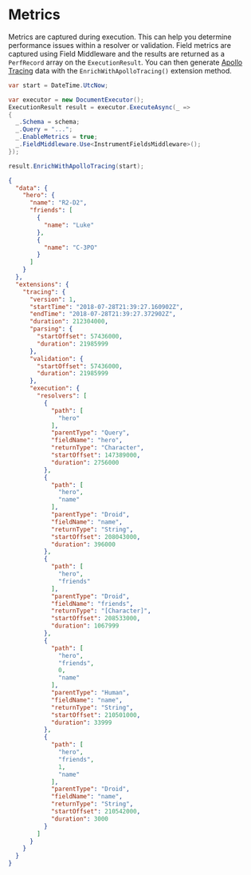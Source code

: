# Metrics

Metrics are captured during execution.  This can help you determine performance issues within a resolver or validation.  Field metrics are captured using Field Middleware and the results are returned as a `PerfRecord` array on the `ExecutionResult`.  You can then generate [Apollo Tracing](https://github.com/apollographql/apollo-tracing) data with the `EnrichWithApolloTracing()` extension method.

```csharp
var start = DateTime.UtcNow;

var executor = new DocumentExecutor();
ExecutionResult result = executor.ExecuteAsync(_ =>
{
  _.Schema = schema;
  _.Query = "...";
  _.EnableMetrics = true;
  _.FieldMiddleware.Use<InstrumentFieldsMiddleware>();
});

result.EnrichWithApolloTracing(start);
```

```json
{
  "data": {
    "hero": {
      "name": "R2-D2",
      "friends": [
        {
          "name": "Luke"
        },
        {
          "name": "C-3PO"
        }
      ]
    }
  },
  "extensions": {
    "tracing": {
      "version": 1,
      "startTime": "2018-07-28T21:39:27.160902Z",
      "endTime": "2018-07-28T21:39:27.372902Z",
      "duration": 212304000,
      "parsing": {
        "startOffset": 57436000,
        "duration": 21985999
      },
      "validation": {
        "startOffset": 57436000,
        "duration": 21985999
      },
      "execution": {
        "resolvers": [
          {
            "path": [
              "hero"
            ],
            "parentType": "Query",
            "fieldName": "hero",
            "returnType": "Character",
            "startOffset": 147389000,
            "duration": 2756000
          },
          {
            "path": [
              "hero",
              "name"
            ],
            "parentType": "Droid",
            "fieldName": "name",
            "returnType": "String",
            "startOffset": 208043000,
            "duration": 396000
          },
          {
            "path": [
              "hero",
              "friends"
            ],
            "parentType": "Droid",
            "fieldName": "friends",
            "returnType": "[Character]",
            "startOffset": 208533000,
            "duration": 1067999
          },
          {
            "path": [
              "hero",
              "friends",
              0,
              "name"
            ],
            "parentType": "Human",
            "fieldName": "name",
            "returnType": "String",
            "startOffset": 210501000,
            "duration": 33999
          },
          {
            "path": [
              "hero",
              "friends",
              1,
              "name"
            ],
            "parentType": "Droid",
            "fieldName": "name",
            "returnType": "String",
            "startOffset": 210542000,
            "duration": 3000
          }
        ]
      }
    }
  }
}
```

